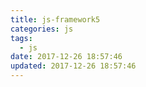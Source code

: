 ```yaml
---
title: js-framework5
categories: js
tags:
  - js
date: 2017-12-26 18:57:46
updated: 2017-12-26 18:57:46
---
```

